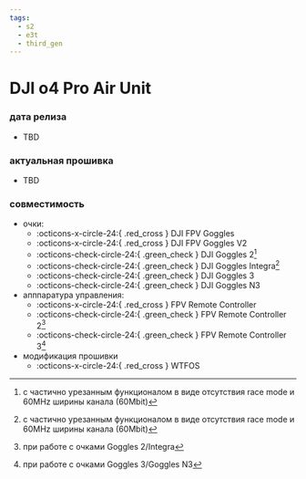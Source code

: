 ```yaml
---
tags:
  - s2
  - e3t
  - third_gen
---
```

# DJI o4 Pro Air Unit

### дата релиза
- TBD

### актуальная прошивка
- TBD

### совместимость
* очки:
    * :octicons-x-circle-24:{ .red_cross } DJI FPV Goggles
    * :octicons-x-circle-24:{ .red_cross } DJI FPV Goggles V2
    * :octicons-check-circle-24:{ .green_check } DJI Goggles 2[^1]
    * :octicons-check-circle-24:{ .green_check } DJI Goggles Integra[^1]
    * :octicons-check-circle-24:{ .green_check } DJI Goggles 3
    * :octicons-check-circle-24:{ .green_check } DJI Goggles N3
* апппаратура управления:
    * :octicons-x-circle-24:{ .red_cross } FPV Remote Controller 
    * :octicons-check-circle-24:{ .green_check } FPV Remote Controller 2[^2]
    * :octicons-check-circle-24:{ .green_check } FPV Remote Controller 3[^3]
* модификация прошивки
    * :octicons-x-circle-24:{ .red_cross } WTFOS

[^1]: с частично урезанным функционалом в виде отсутствия race mode и 60MHz ширины канала (60Mbit) 
[^2]: при работе с очками Goggles 2/Integra
[^3]: при работе с очками Goggles 3/Goggles N3